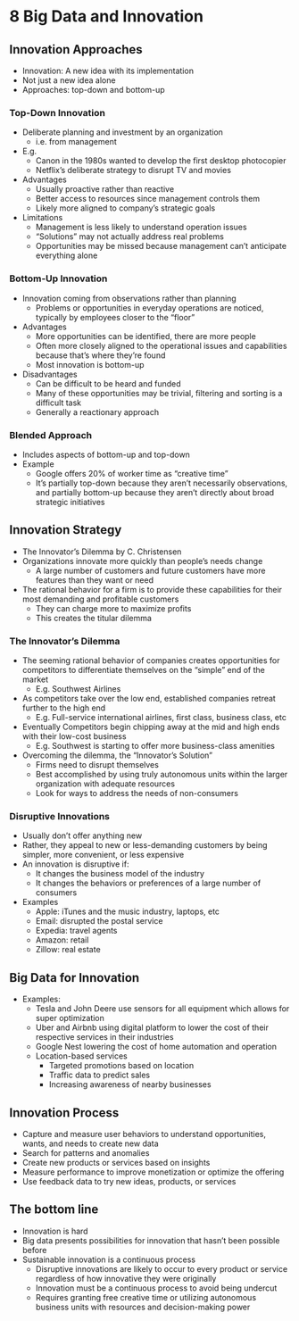 # 8 Big Data and Innovation
## Innovation Approaches
- Innovation: A new idea with its implementation
- Not just a new idea alone 
- Approaches: top-down and bottom-up
### Top-Down Innovation
- Deliberate planning and investment by an organization
	- i.e. from management
- E.g.
	- Canon in the 1980s wanted to develop the first desktop photocopier
	- Netflix’s deliberate strategy to disrupt TV and movies 
- Advantages
	- Usually proactive rather than reactive
	- Better access to resources since management controls them
	- Likely more aligned to company’s strategic goals
- Limitations
	- Management is less likely to understand operation issues
	- “Solutions” may not actually address real problems
	- Opportunities may be missed because management can’t anticipate everything alone
### Bottom-Up Innovation
- Innovation coming from observations rather than planning
	- Problems or opportunities in everyday operations are noticed, typically by employees closer to the “floor”
- Advantages
	- More opportunities can be identified, there are more people 
	- Often more closely aligned to the operational issues and capabilities because that’s where they’re found
	- Most innovation is bottom-up
- Disadvantages
	- Can be difficult to be heard and funded
	- Many of these opportunities may be trivial, filtering and sorting is a difficult task
	- Generally a reactionary approach
### Blended Approach
- Includes aspects of bottom-up and top-down
- Example
	- Google offers 20% of worker time as “creative time” 
	- It’s partially top-down because they aren’t necessarily observations, and partially bottom-up because they aren’t directly about broad strategic initiatives 
 ## Innovation Strategy
 - The Innovator’s Dilemma by C. Christensen
 - Organizations innovate more quickly than people’s needs change
	 - A large number of customers and future customers have more features than they want or need
 - The rational behavior for a firm is to provide these capabilities for their most demanding and profitable customers
	 - They can charge more to maximize profits
	 - This creates the titular dilemma 
 ### The Innovator’s Dilemma
 - The seeming rational behavior of companies creates opportunities for competitors to differentiate themselves on the “simple” end of the market
	 - E.g. Southwest Airlines
 - As competitors take over the low end, established companies retreat further to the high end 
	 - E.g. Full-service international airlines, first class, business class, etc
 - Eventually Competitors begin chipping away at the mid and high ends with their low-cost business
	 - E.g. Southwest is starting to offer more business-class amenities
 - Overcoming the dilemma, the “Innovator’s Solution”
	 - Firms need to disrupt themselves
	 - Best accomplished by using truly autonomous units within the larger organization with adequate resources
	 - Look for ways to address the needs of non-consumers
### Disruptive Innovations
- Usually don’t offer anything new
- Rather, they appeal to new or less-demanding customers by being simpler, more convenient, or less expensive 
- An innovation is disruptive if:
	- It changes the business model of the industry
	- It changes the behaviors or preferences of a large number of consumers 
- Examples
	- Apple: iTunes and the music industry, laptops, etc
	- Email: disrupted the postal service
	- Expedia: travel agents
	- Amazon: retail
	- Zillow: real estate
## Big Data for Innovation
- Examples:
	- Tesla and John Deere use sensors for all equipment which allows for super optimization
	- Uber and Airbnb using digital platform to lower the cost of their respective services in their industries 
	- Google Nest lowering the cost of home automation and operation
	- Location-based services
		- Targeted promotions based on location
		- Traffic data to predict sales
		- Increasing awareness of nearby businesses 
## Innovation Process
- Capture and measure user behaviors to understand opportunities, wants, and needs to create new data 
- Search for patterns and anomalies
- Create new products or services based on insights
- Measure performance to improve monetization or optimize the offering 
- Use feedback data to try new ideas, products, or services

## The bottom line
- Innovation is hard
- Big data presents possibilities for innovation that hasn’t been possible before
- Sustainable innovation is a continuous process
	- Disruptive innovations are likely to occur to every product or service regardless of how innovative they were originally
	- Innovation must be a continuous process to avoid being undercut
	- Requires granting free creative time or utilizing autonomous business units with resources and decision-making power